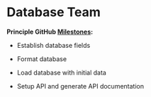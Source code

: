# Database Team

**Principle GitHub [Milestones]():**

- Establish database fields

- Format database

- Load database with initial data

- Setup API and generate API documentation

